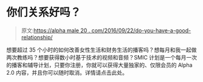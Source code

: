 # 你们关系好吗？

> 原文:[https://alpha male 20 . com/2016/09/22/do-you-have-a-good-relationship/](https://alphamale20.com/2016/09/22/do-you-have-a-good-relationship/)

想要超过 35 个小时的如何改善女性生活和财务生活的播客吗？想每月和我一起做两次教练吗？想要获得数小时基于技术的视频和音频？SMIC 计划是一个每月一次的播客和辅导计划，只要你注册，你就可以获得大量独家的、仅限会员的 Alpha 2.0 内容，并且你可以随时取消。详情请点击此处。